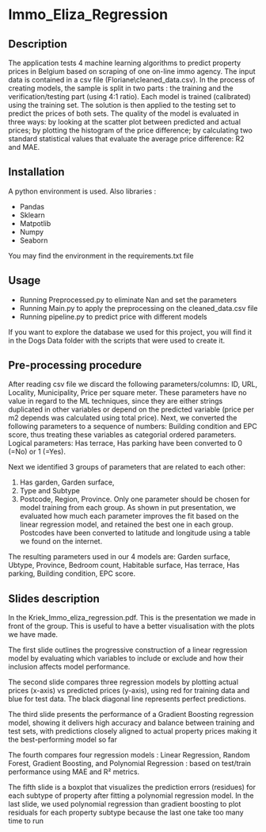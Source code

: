 # Immo_Eliza_Regression

## Description

The application tests 4 machine learning algorithms to predict
property prices in Belgium based on scraping of one on-line immo agency.
The input data is contained in a csv file (Floriane\cleaned_data.csv).
In the process of creating models, the sample is split in two parts : the training and the verification/testing part (using 4:1 ratio).
Each model is trained (calibrated) using the training set.
The solution is then applied to the testing set to predict the prices of both sets.
The quality of the model is evaluated in three ways:
by looking at the scatter plot between predicted and actual prices;
by plotting the histogram of the price difference;
by calculating two standard statistical values that evaluate the average price difference: R2 and MAE.

## Installation

A python environment is used. 
Also libraries : 
- Pandas
- Sklearn
- Matpotlib
- Numpy
- Seaborn

You may find the environment in the requirements.txt file

## Usage

- Running Preprocessed.py to eliminate Nan and set the parameters
- Running Main.py to apply the preprocessing on the cleaned_data.csv file
- Running pipeline.py to predict price with different models

If you want to explore the database we used for this project, you will find it in the Dogs Data folder with the scripts that were used to create it.


## Pre-processing procedure

After reading csv file we discard the following parameters/columns:
ID, URL, Locality, Municipality, Price per square meter.
These parameters have no value in regard to the ML techniques,
since they are either strings duplicated in other variables or
depend on the predicted variable (price per m2 depends was calculated using total price).
Next, we converted the following parameters to a sequence of numbers:
Building condition and EPC score, thus treating these variables as categorial ordered parameters.
Logical parameters: Has terrace, Has parking have been converted to 0 (=No) or 1 (=Yes).

Next we identified 3 groups of parameters that are related to each other:
1) Has garden, Garden surface,
2) Type and Subtype
3) Postcode, Region, Province.
Only one parameter should be chosen for model training from each group.
As shown in put presentation, we evaluated how much each parameter improves the fit
based on the linear regression model, and retained the best one in each group.
Postcodes have been converted to latitude and longitude using a table we found on the internet.

The resulting parameters used in our 4 models are:
Garden surface, Ubtype, Province, Bedroom count, Habitable surface,
Has terrace, Has parking, Building condition, EPC score.

## Slides description
In the Kriek_Immo_eliza_regression.pdf. This is the presentation we made in front of the group. This is useful to have a better visualisation with the plots we have made. 

The first slide outlines the progressive construction of a linear regression model by evaluating which variables to include or exclude and how their inclusion affects model performance.

The second slide compares three regression models by plotting actual prices (x-axis) vs predicted prices (y-axis), using red for training data and blue for test data. The black diagonal line represents perfect predictions.

The third slide presents the performance of a Gradient Boosting regression model, showing it delivers high accuracy and balance between training and test sets, with predictions closely aligned to actual property prices making it the best-performing model so far

The fourth compares four regression models : Linear Regression, Random Forest, Gradient Boosting, and Polynomial Regression : based on test/train performance using MAE and R² metrics.

The fifth slide is a boxplot that visualizes the prediction errors (residues) for each subtype of property after fitting a polynomial regression model. In the last slide, we used polynomial regression than gradient boosting to plot residuals for each property subtype because the last one take too many time to run
